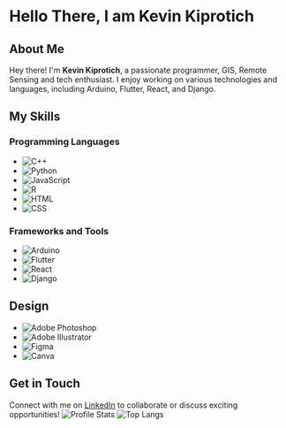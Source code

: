 
# Hello There, I am Kevin Kiprotich

## About Me

Hey there! I'm __Kevin Kiprotich__, a passionate programmer, GIS, Remote Sensing and tech enthusiast. I enjoy working on various technologies and languages, including Arduino, Flutter, React, and Django.


## My Skills

### Programming Languages
- ![C++](https://img.shields.io/badge/-C++-00599C?style=flat-square&logo=cplusplus&logoColor=white)
- ![Python](https://img.shields.io/badge/-Python-3776AB?style=flat-square&logo=python&logoColor=white)
- ![JavaScript](https://img.shields.io/badge/-JavaScript-F7DF1E?style=flat-square&logo=javascript&logoColor=black)
- ![R](https://img.shields.io/badge/-R-276DC3?style=flat-square&logo=r&logoColor=white)
- ![HTML](https://img.shields.io/badge/-HTML-E34F26?style=flat-square&logo=html5&logoColor=white)
- ![CSS](https://img.shields.io/badge/-CSS-1572B6?style=flat-square&logo=css3&logoColor=white)

### Frameworks and Tools
- ![Arduino](https://img.shields.io/badge/-Arduino-00979D?style=flat-square&logo=arduino&logoColor=white)
- ![Flutter](https://img.shields.io/badge/-Flutter-02569B?style=flat-square&logo=flutter&logoColor=white)
- ![React](https://img.shields.io/badge/-React-61DAFB?style=flat-square&logo=react&logoColor=black)
- ![Django](https://img.shields.io/badge/-Django-092E20?style=flat-square&logo=django&logoColor=white)

## Design
- ![Adobe Photoshop](https://img.shields.io/badge/-Adobe%20Photoshop-31A8FF?style=flat-square&logo=adobephotoshop&logoColor=white)
- ![Adobe Illustrator](https://img.shields.io/badge/-Adobe%20Illustrator-FF9A00?style=flat-square&logo=adobeillustrator&logoColor=white)
- ![Figma](https://img.shields.io/badge/-Figma-F24E1E?style=flat-square&logo=figma&logoColor=white)
- ![Canva](https://img.shields.io/badge/-Canva-00C4CC?style=flat-square&logo=canva&logoColor=white)

## Get in Touch
Connect with me on [LinkedIn](https://www.linkedin.com/in/kevin-kiprotich-8a972a20a) to collaborate or discuss exciting opportunities!
![Profile Stats](https://github-readme-stats.vercel.app/api?username=Kevin-Kiprotich&show_icons=true)
![Top Langs](https://github-readme-stats.vercel.app/api/top-langs/?username=Kevin-Kiprotich&hide=go)

